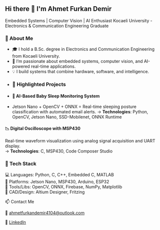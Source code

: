 ## Hi there 👋 I'm Ahmet Furkan Demir

  Embedded Systems | Computer Vision | AI Enthusiast
  Kocaeli University - Electronics & Communication Engineering Graduate

### 🧠 About Me

- 🎓 I hold a B.Sc. degree in Electronics and Communication Engineering from Kocaeli University.  
- 🤖 I’m passionate about embedded systems, computer vision, and AI-powered real-time applications.  
- 💡 I build systems that combine hardware, software, and intelligence.
- ### 🚀 Highlighted Projects
- #### 👶 AI-Based Baby Sleep Monitoring System
- Jetson Nano + OpenCV + ONNX = Real-time sleeping posture classification with automated email alerts.
→ **Technologies**: Python, OpenCV, Jetson Nano, SSD-Mobilenet, ONNX Runtime
#### 📉 Digital Oscilloscope with MSP430
Real-time waveform visualization using analog signal acquisition and UART display.  
→ **Technologies**: C, MSP430, Code Composer Studio  
### 🧰 Tech Stack

💻 Languages:     Python, C, C++, Embedded C, MATLAB  
🔌 Platforms:     Jetson Nano, MSP430, Arduino, ESP32  
🧠 Tools/Libs:     OpenCV, ONNX, Firebase, NumPy, Matplotlib  
📐 CAD/Design:     Altium Designer, Fritzing  

📫 Contact Me

📧 ahmetfurkandemir4104@outlook.com

💼 [LinkedIn](https://www.linkedin.com/in/ahmet-furkan-demir-269619283/)



